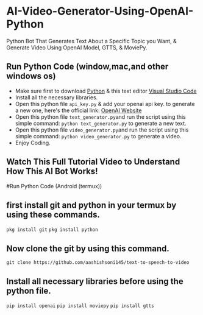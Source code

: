 # AI-Video-Generator-Using-OpenAI-Python
 Python Bot That Generates Text About a Specific Topic you Want, & Generate Video Using OpenAI Model, GTTS, & MoviePy. 

## Run Python Code (window,mac,and other windows os)
- Make sure first to download [Python](https://www.python.org/downloads/) & this text editor [Visual Studio Code](https://code.visualstudio.com/download)
- Install all the necessary libraries.
- Open this python file `api_key.py` & add your openai api key. to generate a new one, here's the official link: [OpenAI Website](https://openai.com/)
- Open this python file `text_generator.py`and run the script using this simple command: `python text_generator.py` to generate a new text.
- Open this python file `video_generator.py`and run the script using this simple command: `python video_generator.py` to generate a video.
- Enjoy Coding.

## Watch This Full Tutorial Video to Understand How This AI Bot Works!

#Run Python Code (Android (termux))

## first install git and python in your termux by using these commands.
`pkg install git`
`pkg install python`
## Now clone the git by using this command.
`git clone https://github.com/aashishsoni145/text-to-speech-to-video`

## Install all necessary libraries before using the python file.

`pip install openai`
`pip install moviepy`
`pip install gtts`
